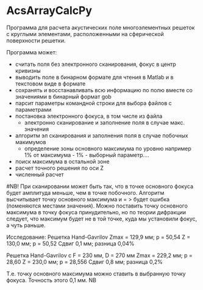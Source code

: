 # AcsArrayCalcPy

Программа для расчета акустических поле	многоэлементных
решеток с круглыми элементами, расположенными на сферической
поверхности решетки.

Программа может:
- считать поля без электронного сканирования, фокус в центр кривизны
- выводить поле в бинарном формате для чтения в Matlab и в текстовом виде
  в формате
- сохранять и восстанавливать всю информацию по полю вместе со значениями
  в бинарный формат gob
- парсит параметры командной строки для выбора файлов с параметрами
- постановка электронного фокуса, в том числе из файла
	- электронно сканирование и заполнение поля в случае макс. значения
- алгоритм эл сканирования и заполнения поля в случае побочных макимумов
  - определение зоны основного максимума по уровню например 1% от максимума
        - 1% - выборный параметр....
- поиск максимума в остальной зоне
- расчет точного решения по оси Z
- численный расчет

#NB!
При сканировании может быть так, что в точке основного фокуса будет амплитуда меньше, чем в точке побочного.
Алгоритм высчитывает точку основного максимума и = > будет ошибка (поменяются местами значения).
Можно поставить точку основного максимума в точку фокуса принудительно, но по теории дифракции следует,
что максимум будет не в той точке, куда мы установили фокус, а чуть раньше.

Исследование:
Решетка Hand-Gavrilov
Zmax = 129,9 мм; p = 50,54
Z = 130,0 мм; p = 50,52
Сдвиг 0,1 мм; разница 0,04%

Решетка Hand-Gavrilov с F = 230 мм, D = 270 мм
Zmax = 229,2 мм; p = 28,60
Z = 230,0 мм; p = 28,556
Сдвиг 0,8 мм; разница 0,2%

Т.е. точку основного максимума можно ставить в выбранную точку фокуса. Точность этого 0,1 мм.
NB
